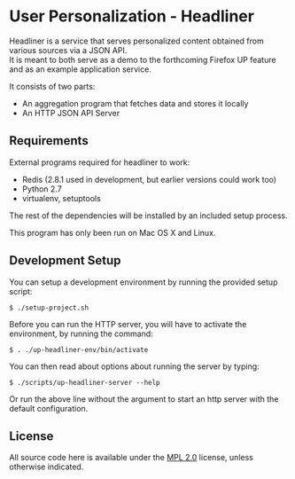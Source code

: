 User Personalization - Headliner
================================

Headliner is a service that serves personalized content obtained from various sources via a JSON API.  
It is meant to both serve as a demo to the forthcoming Firefox UP feature and as an example application service.  

It consists of two parts:
 * An aggregation program that fetches data and stores it locally
 * An HTTP JSON API Server

Requirements
------------

External programs required for headliner to work:
 * Redis (2.8.1 used in development, but earlier versions could work too)
 * Python 2.7
 * virtualenv, setuptools

The rest of the dependencies will be installed by an included setup process.  

This program has only been run on Mac OS X and Linux.  

Development Setup
-----------------

You can setup a development environment by running the provided setup script:

    $ ./setup-project.sh

Before you can run the HTTP server, you will have to activate the environment, by running the command:

    $ . ./up-headliner-env/bin/activate

You can then read about options about running the server by typing:

    $ ./scripts/up-headliner-server --help

Or run the above line without the argument to start an http server with the default configuration.

License
-------

All source code here is available under the [MPL 2.0](https://www.mozilla.org/MPL/2.0/) license, unless otherwise indicated.
